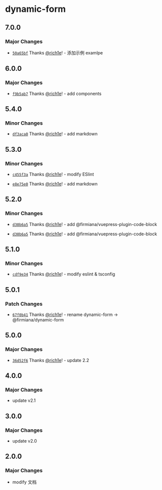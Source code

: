 # dynamic-form

## 7.0.0

### Major Changes

- [`50a65bf`](https://github.com/rich1e/firmiana/commit/50a65bfdc167b3bd74fb2e9d4cdb7563ea03136d) Thanks [@rich1e](https://github.com/rich1e)! - 添加示例 examlpe

## 6.0.0

### Major Changes

- [`f9b5ab7`](https://github.com/rich1e/firmiana/commit/f9b5ab73cf5a3803c9a8c9c8159222426ce27e3c) Thanks [@rich1e](https://github.com/rich1e)! - add components

## 5.4.0

### Minor Changes

- [`df3aca0`](https://github.com/rich1e/firmiana/commit/df3aca00fefb51da4a03c636bb7965ab54760217) Thanks [@rich1e](https://github.com/rich1e)! - add markdown

## 5.3.0

### Minor Changes

- [`c455f3a`](https://github.com/rich1e/firmiana/commit/c455f3a9e8f3a90017e9a97bf4dc813da9f7bb8a) Thanks [@rich1e](https://github.com/rich1e)! - modify ESlint

- [`e8e75e0`](https://github.com/rich1e/firmiana/commit/e8e75e0449c65fbee2c8fdc1d9f12e45aaa8618f) Thanks [@rich1e](https://github.com/rich1e)! - add markdown

## 5.2.0

### Minor Changes

- [`d30b6a5`](https://github.com/rich1e/firmiana/commit/d30b6a55f67dbd9560a9f3f8a88e56a303a633be) Thanks [@rich1e](https://github.com/rich1e)! - add @firmiana/vuepress-plugin-code-block

- [`d30b6a5`](https://github.com/rich1e/firmiana/commit/d30b6a55f67dbd9560a9f3f8a88e56a303a633be) Thanks [@rich1e](https://github.com/rich1e)! - add @firmiana/vuepress-plugin-code-block

## 5.1.0

### Minor Changes

- [`cdf9e34`](https://github.com/rich1e/firmiana/commit/cdf9e345f45d7bae13a731021ba36fd0a677c553) Thanks [@rich1e](https://github.com/rich1e)! - modify eslint & tsconfig

## 5.0.1

### Patch Changes

- [`67f0b41`](https://github.com/rich1e/firmiana/commit/67f0b411750e92f51d761d404ecdb2c67160153f) Thanks [@rich1e](https://github.com/rich1e)! - rename dynamic-form -> @firmiana/dynamic-form

## 5.0.0

### Major Changes

- [`36d52f6`](https://github.com/rich1e/firmiana/commit/36d52f6572bfb3022fa50469023bc2c67169ceec) Thanks [@rich1e](https://github.com/rich1e)! - update 2.2

## 4.0.0

### Major Changes

- update v2.1

## 3.0.0

### Major Changes

- update v2.0

## 2.0.0

### Major Changes

- modify 文档
